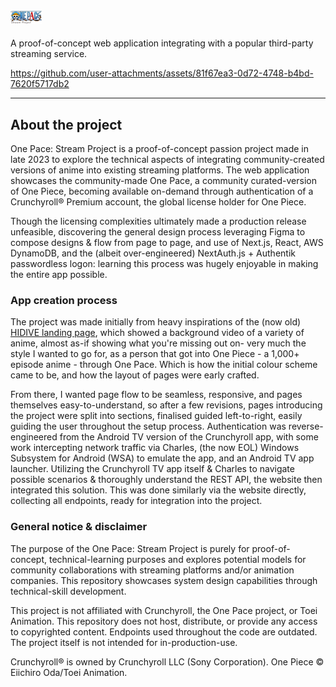<div align="left">
  <br>    
<picture style="display:inline-block; max-width:200px; padding-bottom: 5px">
    <source media="(prefers-color-scheme: dark)" srcset=".github/assets/logo.png">
    <img src=".github/assets/logo-light.svg" alt="Logo" style="width:25%; height:auto; display:block;">
</picture>


  A proof-of-concept web application integrating with a popular third-party streaming service.

https://github.com/user-attachments/assets/81f67ea3-0d72-4748-b4bd-7620f5717db2

</div>

---

## About the project
One Pace: Stream Project is a proof-of-concept passion project made in late 2023 to explore the technical aspects of integrating community-created versions of anime into existing streaming platforms. The web application showcases the community-made One Pace, a community curated-version of One Piece, becoming available on-demand through authentication of a Crunchyroll® Premium account, the global license holder for One Piece.

Though the licensing complexities ultimately made a production release unfeasible, discovering the general design process leveraging Figma to compose designs & flow from page to page, and use of Next.js, React, AWS DynamoDB, and the (albeit over-engineered) NextAuth.js + Authentik passwordless logon: learning this process was hugely enjoyable in making the entire app possible.

### App creation process

The project was made initially from heavy inspirations of the (now old) [HIDIVE landing page](https://web.archive.org/web/20230301112134/https://www.hidive.com/), which showed a background video of a variety of anime, almost as-if showing what you're missing out on- very much the style I wanted to go for, as a person that got into One Piece - a 1,000+ episode anime - through One Pace. Which is how the initial colour scheme came to be, and how the layout of pages were early crafted. 

From there, I wanted page flow to be seamless, responsive, and pages themselves easy-to-understand, so after a few revisions, pages introducing the project were split into sections, finalised guided left-to-right, easily guiding the user throughout the setup process. Authentication was reverse-engineered from the Android TV version of the Crunchyroll app, with some work intercepting network traffic via Charles, (the now EOL) Windows Subsystem for Android (WSA) to emulate the app, and an Android TV app launcher. Utilizing the Crunchyroll TV app itself & Charles to navigate possible scenarios & thoroughly understand the REST API, the website then integrated this solution. This was done similarly via the website directly, collecting all endpoints, ready for integration into the project.

### General notice & disclaimer
The purpose of the One Pace: Stream Project is purely for proof-of-concept, technical-learning purposes and explores potential models for community collaborations with streaming platforms and/or animation companies. This repository showcases system design capabilities through technical-skill development.
 
This project is not affiliated with Crunchyroll, the One Pace project, or Toei Animation. This repository does not host, distribute, or provide any access to copyrighted content. Endpoints used throughout the code are outdated. The project itself is not intended for in-production-use.

Crunchyroll® is owned by Crunchyroll LLC (Sony Corporation). One Piece © Eiichiro Oda/Toei Animation.
